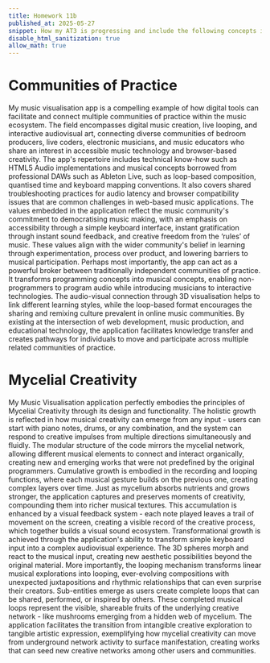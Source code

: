 ```yaml
---
title: Homework 11b
published_at: 2025-05-27
snippet: How my AT3 is progressing and include the following concepts in my discussion.
disable_html_sanitization: true
allow_math: true
---
```


# Communities of Practice

My music visualisation app is a compelling example of how digital tools can facilitate and connect multiple communities of practice within the music ecosystem. The field encompasses digital music creation, live looping, and interactive audiovisual art, connecting diverse communities of bedroom producers, live coders, electronic musicians, and music educators who share an interest in accessible music technology and browser-based creativity. The app's repertoire includes technical know-how such as HTML5 Audio implementations and musical concepts borrowed from professional DAWs such as Ableton Live, such as loop-based composition, quantised time and keyboard mapping conventions. It also covers shared troubleshooting practices for audio latency and browser compatibility issues that are common challenges in web-based music applications.
The values embedded in the application reflect the music community's commitment to democratising music making, with an emphasis on accessibility through a simple keyboard interface, instant gratification through instant sound feedback, and creative freedom from the ‘rules’ of music. These values align with the wider community's belief in learning through experimentation, process over product, and lowering barriers to musical participation. Perhaps most importantly, the app can act as a powerful broker between traditionally independent communities of practice. It transforms programming concepts into musical concepts, enabling non-programmers to program audio while introducing musicians to interactive technologies. The audio-visual connection through 3D visualisation helps to link different learning styles, while the loop-based format encourages the sharing and remixing culture prevalent in online music communities. By existing at the intersection of web development, music production, and educational technology, the application facilitates knowledge transfer and creates pathways for individuals to move and participate across multiple related communities of practice.

# Mycelial Creativity

My Music Visualisation application perfectly embodies the principles of Mycelial Creativity through its design and functionality. The holistic growth is reflected in how musical creativity can emerge from any input - users can start with piano notes, drums, or any combination, and the system can respond to creative impulses from multiple directions simultaneously and fluidly. The modular structure of the code mirrors the mycelial network, allowing different musical elements to connect and interact organically, creating new and emerging works that were not predefined by the original programmers.
Cumulative growth is embodied in the recording and looping functions, where each musical gesture builds on the previous one, creating complex layers over time. Just as mycelium absorbs nutrients and grows stronger, the application captures and preserves moments of creativity, compounding them into richer musical textures. This accumulation is enhanced by a visual feedback system - each note played leaves a trail of movement on the screen, creating a visible record of the creative process, which together builds a visual sound ecosystem.
Transformational growth is achieved through the application's ability to transform simple keyboard input into a complex audiovisual experience. The 3D spheres morph and react to the musical input, creating new aesthetic possibilities beyond the original material. More importantly, the looping mechanism transforms linear musical explorations into looping, ever-evolving compositions with unexpected juxtapositions and rhythmic relationships that can even surprise their creators.
Sub-entities emerge as users create complete loops that can be shared, performed, or inspired by others. These completed musical loops represent the visible, shareable fruits of the underlying creative network - like mushrooms emerging from a hidden web of mycelium. The application facilitates the transition from intangible creative exploration to tangible artistic expression, exemplifying how mycelial creativity can move from underground network activity to surface manifestation, creating works that can seed new creative networks among other users and communities.
